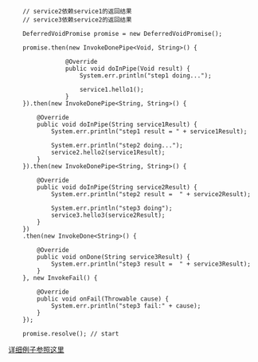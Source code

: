 
        // service2依赖service1的返回结果
        // service3依赖service2的返回结果

        DeferredVoidPromise promise = new DeferredVoidPromise();

        promise.then(new InvokeDonePipe<Void, String>() {

                    @Override
                    public void doInPipe(Void result) {
                        System.err.println("step1 doing...");

                        service1.hello1();
                    }
        }).then(new InvokeDonePipe<String, String>() {

            @Override
            public void doInPipe(String service1Result) {
                System.err.println("step1 result = " + service1Result);

                System.err.println("step2 doing...");
                service2.hello2(service1Result);
            }
        }).then(new InvokeDonePipe<String, String>() {

            @Override
            public void doInPipe(String service2Result) {
                System.err.println("step2 result =  " + service2Result);

                System.err.println("step3 doing");
                service3.hello3(service2Result);
            }
        })
        .then(new InvokeDone<String>() {

            @Override
            public void onDone(String service3Result) {
                System.err.println("step3 result =  " + service3Result);
            }
        }, new InvokeFail() {

            @Override
            public void onFail(Throwable cause) {
                System.err.println("step3 fail:" + cause);
            }
        });

        promise.resolve(); // start

[详细例子参照这里](https://github.com/fengjiachun/Jupiter/blob/master/jupiter-example/src/main/java/org/jupiter/example/round/HelloJupiterPromiseClient.java)